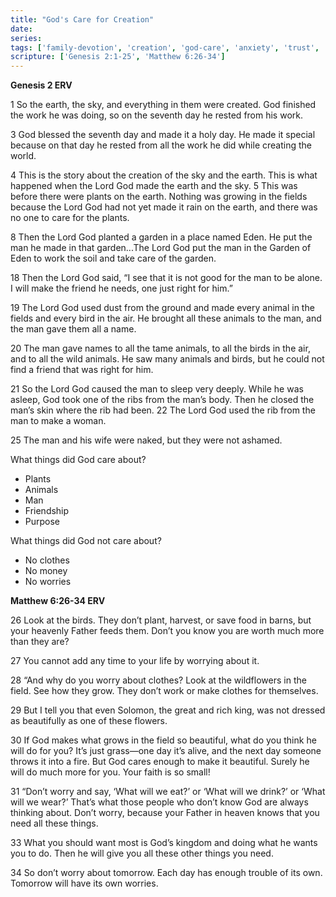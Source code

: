 ```yaml
---
title: "God's Care for Creation"
date: 
series: 
tags: ['family-devotion', 'creation', 'god-care', 'anxiety', 'trust', 'provision']
scripture: ['Genesis 2:1-25', 'Matthew 6:26-34']
---
```


**Genesis 2 ERV**

1 So the earth, the sky, and everything in them were created. God finished the work he was doing, so on the seventh day he rested from his work.

3 God blessed the seventh day and made it a holy day. He made it special because on that day he rested from all the work he did while creating the world.

4 This is the story about the creation of the sky and the earth. This is what happened when the Lord God made the earth and the sky. 5 This was before there were plants on the earth. Nothing was growing in the fields because the Lord God had not yet made it rain on the earth, and there was no one to care for the plants.

8 Then the Lord God planted a garden in a place named Eden. He put the man he made in that garden...The Lord God put the man in the Garden of Eden to work the soil and take care of the garden.

18 Then the Lord God said, “I see that it is not good for the man to be alone. I will make the friend he needs, one just right for him.”

19 The Lord God used dust from the ground and made every animal in the fields and every bird in the air. He brought all these animals to the man, and the man gave them all a name.

20 The man gave names to all the tame animals, to all the birds in the air, and to all the wild animals. He saw many animals and birds, but he could not find a friend that was right for him.

21 So the Lord God caused the man to sleep very deeply. While he was asleep, God took one of the ribs from the man’s body. Then he closed the man’s skin where the rib had been. 22 The Lord God used the rib from the man to make a woman.

25 The man and his wife were naked, but they were not ashamed.

What things did God care about?

- Plants
- Animals
- Man
- Friendship
- Purpose

What things did God not care about?

- No clothes
- No money
- No worries

**Matthew 6:26-34 ERV**

26 Look at the birds. They don’t plant, harvest, or save food in barns, but your heavenly Father feeds them. Don’t you know you are worth much more than they are?

27 You cannot add any time to your life by worrying about it.

28 “And why do you worry about clothes? Look at the wildflowers in the field. See how they grow. They don’t work or make clothes for themselves.

29 But I tell you that even Solomon, the great and rich king, was not dressed as beautifully as one of these flowers.

30 If God makes what grows in the field so beautiful, what do you think he will do for you? It’s just grass—one day it’s alive, and the next day someone throws it into a fire. But God cares enough to make it beautiful. Surely he will do much more for you. Your faith is so small!

31 “Don’t worry and say, ‘What will we eat?’ or ‘What will we drink?’ or ‘What will we wear?’ That’s what those people who don’t know God are always thinking about. Don’t worry, because your Father in heaven knows that you need all these things.

33 What you should want most is God’s kingdom and doing what he wants you to do. Then he will give you all these other things you need.

34 So don’t worry about tomorrow. Each day has enough trouble of its own. Tomorrow will have its own worries.
